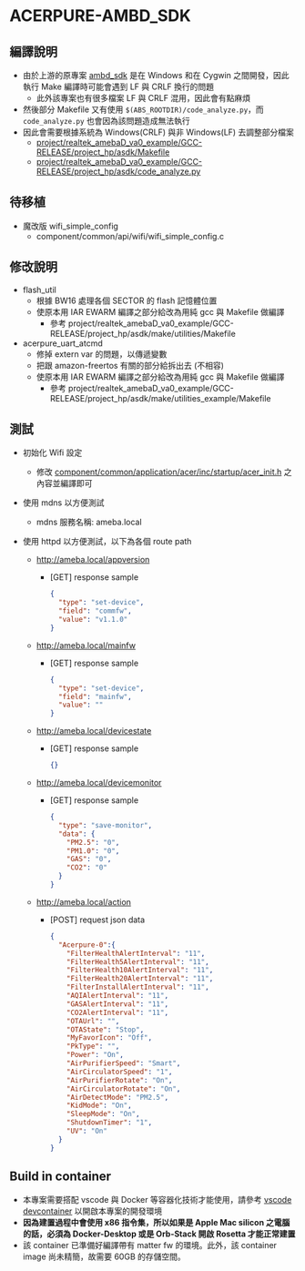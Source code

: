 # ACERPURE-AMBD_SDK

## 編譯說明

- 由於上游的原專案 [ambd_sdk](https://github.com/ambiot/ambd_sdk) 是在 Windows 和在 Cygwin 之間開發，因此執行 Make 編譯時可能會遇到 LF 與 CRLF 換行的問題
  - 此外該專案也有很多檔案 LF 與 CRLF 混用，因此會有點麻煩
- 然後部分 Makefile 又有使用 `$(ABS_ROOTDIR)/code_analyze.py`，而 `code_analyze.py` 也會因為該問題造成無法執行
- 因此會需要根據系統為 Windows(CRLF) 與非 Windows(LF) 去調整部分檔案
  - [project/realtek_amebaD_va0_example/GCC-RELEASE/project_hp/asdk/Makefile](project/realtek_amebaD_va0_example/GCC-RELEASE/project_hp/asdk/Makefile)
  - [project/realtek_amebaD_va0_example/GCC-RELEASE/project_hp/asdk/code_analyze.py](project/realtek_amebaD_va0_example/GCC-RELEASE/project_hp/asdk/code_analyze.py)

## 待移植

- 魔改版 wifi_simple_config
  - component/common/api/wifi/wifi_simple_config.c

## 修改說明

- flash_util
  - 根據 BW16 處理各個 SECTOR 的 flash 記憶體位置
  - 使原本用 IAR EWARM 編譯之部分給改為用純 gcc 與 Makefile 做編譯
    - 參考 project/realtek_amebaD_va0_example/GCC-RELEASE/project_hp/asdk/make/utilities/Makefile
- acerpure_uart_atcmd
  - 修掉 extern var 的問題，以傳遞變數
  - 把跟 amazon-freertos 有關的部分給拆出去 (不相容)
  - 使原本用 IAR EWARM 編譯之部分給改為用純 gcc 與 Makefile 做編譯
    - 參考 project/realtek_amebaD_va0_example/GCC-RELEASE/project_hp/asdk/make/utilities_example/Makefile

## 測試

- 初始化 Wifi 設定
  - 修改 [component/common/application/acer/inc/startup/acer_init.h](component/common/application/acer/inc/startup/acer_init.h) 之內容並編譯即可

- 使用 mdns 以方便測試
  - mdns 服務名稱: ameba.local
- 使用 httpd 以方便測試，以下為各個 route path
  - <http://ameba.local/appversion>
    - [GET] response sample

      ```json
      {
        "type": "set-device",
        "field": "commfw",
        "value": "v1.1.0"
      }
      ```

  - <http://ameba.local/mainfw>
    - [GET] response sample

      ```json
      {
        "type": "set-device",
        "field": "mainfw",
        "value": ""
      }
      ```

  - <http://ameba.local/devicestate>
    - [GET] response sample

      ```json
      {}
      ```

  - <http://ameba.local/devicemonitor>

    - [GET] response sample

      ```json
      {
        "type": "save-monitor",
        "data": {
          "PM2.5": "0",
          "PM1.0": "0",
          "GAS": "0",
          "CO2": "0"
        }
      }
      ```

  - <http://ameba.local/action>

    - [POST] request json data

      ```json
      {
        "Acerpure-0":{
          "FilterHealthAlertInterval": "11",
          "FilterHealth5AlertInterval": "11",
          "FilterHealth10AlertInterval": "11",
          "FilterHealth20AlertInterval": "11",
          "FilterInstallAlertInterval": "11",
          "AQIAlertInterval": "11",
          "GASAlertInterval": "11",
          "CO2AlertInterval": "11",
          "OTAUrl": "",
          "OTAState": "Stop",
          "MyFavorIcon": "Off",
          "PkType": "",
          "Power": "On",
          "AirPurifierSpeed": "Smart",
          "AirCirculatorSpeed": "1",
          "AirPurifierRotate": "On",
          "AirCirculatorRotate": "On",
          "AirDetectMode": "PM2.5",
          "KidMode": "On",
          "SleepMode": "On",
          "ShutdownTimer": "1",
          "UV": "On"
        }
      }
      ```

## Build in container

- 本專案需要搭配 vscode 與 Docker 等容器化技術才能使用，請參考 [vscode devcontainer](https://code.visualstudio.com/docs/devcontainers/containers#_quick-start-open-an-existing-folder-in-a-container) 以開啟本專案的開發環境
- **因為建置過程中會使用 x86 指令集，所以如果是 Apple Mac silicon 之電腦的話，必須為 Docker-Desktop 或是 Orb-Stack 開啟 Rosetta 才能正常建置**
- 該 container 已準備好編譯帶有 matter fw 的環境。此外，該 container image 尚未精簡，故需要 60GB 的存儲空間。

